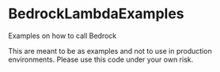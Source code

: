 # BedrockLambdaExamples
Examples on how to call Bedrock

This are meant to be as examples and not to use in production environments.
Please use this code under your own risk.
